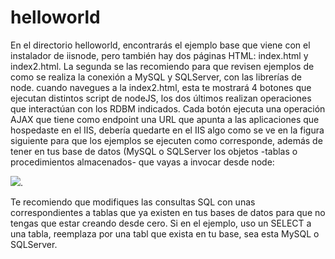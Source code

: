 # helloworld

En el directorio helloworld, encontrarás el ejemplo base que viene con el instalador de iisnode, pero también hay dos páginas HTML:
index.html y index2.html. La segunda se las recomiendo para que revisen ejemplos de como se realiza la conexión a MySQL y SQLServer,
con las librerías de node. cuando navegues a la index2.html, esta te mostrará 4 botones que ejecutan distintos script de nodeJS, los 
dos últimos realizan operaciones que interactúan con los RDBM indicados.
Cada botón ejecuta una operación AJAX que tiene como endpoint una URL que apunta a las aplicaciones que hospedaste en el IIS, debería 
quedarte en el IIS algo como se ve en la figura siguiente para que los ejemplos se ejecuten como corresponde, además de tener en 
tus base de datos (MySQL o SQLServer los objetos -tablas o procedimientos almacenados- que vayas a invocar desde node:

![](https://raw.githubusercontent.com/ivansaldivar/NodeJS--IIS---AJAX---DB-Query/master/iisnode%20en%20IIS.png).

Te recomiendo que modifiques las consultas SQL con unas correspondientes a tablas que ya existen en tus bases de datos para que no tengas que estar creando desde cero. Si en el ejemplo, uso un SELECT a una tabla, reemplaza por una tabl que exista en tu base, sea esta MySQL o SQLServer. 
